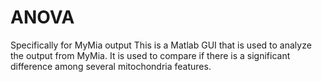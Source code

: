 # ANOVA
Specifically for MyMia output
This is a Matlab GUI that is used to analyze the output from MyMia. 
It is used to compare if there is a significant difference among several mitochondria features.
